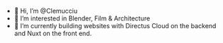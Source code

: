 - 👋 Hi, I’m @Clemucciu
- 👀 I’m interested in Blender, Film & Architecture
- 🌱 I’m currently building websites with Directus Cloud on the backend and Nuxt on the front end.

<!---
Clemucciu/Clemucciu is a ✨ special ✨ repository because its `README.md` (this file) appears on your GitHub profile.
You can click the Preview link to take a look at your changes.
--->
